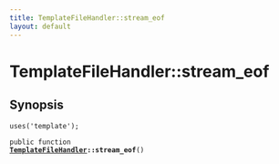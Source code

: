 ```yaml
---
title: TemplateFileHandler::stream_eof
layout: default
---
```


# TemplateFileHandler::stream_eof

## Synopsis

<code>uses('template');</code>

<code>public function <b><a href="TemplateFileHandler">TemplateFileHandler</a>::stream_eof</b>()</code>

